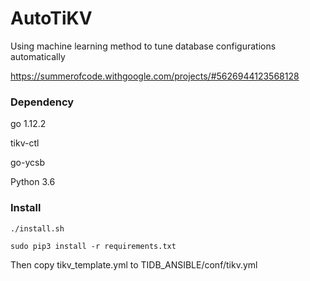# AutoTiKV

Using machine learning method to tune database configurations automatically

https://summerofcode.withgoogle.com/projects/#5626944123568128


### Dependency


go 1.12.2

tikv-ctl

go-ycsb

Python 3.6


### Install

```./install.sh```

```sudo pip3 install -r requirements.txt```

Then copy tikv_template.yml to TIDB_ANSIBLE/conf/tikv.yml

